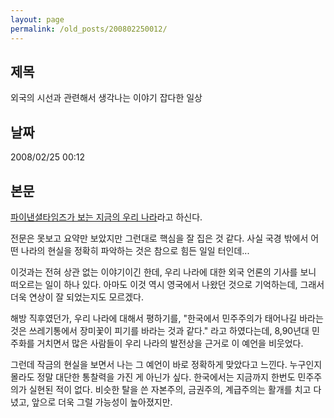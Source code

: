 ```yaml
---
layout: page
permalink: /old_posts/200802250012/
---
```


## 제목
외국의 시선과 관련해서 생각나는 이야기 잡다한 일상

## 날짜
2008/02/25 00:12

## 본문
<a href="http://issue.tistory.com/entry/%ED%8C%8C%EC%9D%B4%EB%82%B8%EC%85%9C%ED%83%80%EC%9E%84%EC%A6%88-%EB%8C%80%ED%95%9C%EB%AF%BC%EA%B5%AD%EC%9D%80-%EB%B6%88%EB%8F%84%EC%A0%80%EA%B0%80-%EC%95%84%EB%8B%88%EB%9D%BC-%EB%87%8C%EC%88%98%EC%88%A0%EC%9D%B4-%ED%95%84%EC%9A%94%ED%95%98%EB%8B%A4">파이낸셜타임즈가 보는 지금의 우리 나라</a>라고 하신다.

전문은 못보고 요약만 보았지만 그런대로 핵심을 잘 집은 것 같다.
사실 국경 밖에서 어떤 나라의 현실을 정확히 파악하는 것은 참으로 힘든 일일 터인데...

이것과는 전혀 상관 없는 이야기이긴 한데, 우리 나라에 대한 외국 언론의 기사를 보니 떠오르는 일이 하나 있다.
아마도 이것 역시 영국에서 나왔던 것으로 기억하는데, 그래서 더욱 연상이 잘 되었는지도 모르겠다.

해방 직후였던가, 우리 나라에 대해서 평하기를, 
"한국에서 민주주의가 태어나길 바라는 것은 쓰레기통에서 장미꽃이 피기를 바라는 것과 같다."
라고 하였다는데, 8,90년대 민주화를 거치면서 많은 사람들이 우리 나라의 발전상을 근거로 이 예언을 비웃었다.

그런데 작금의 현실을 보면서 나는 그 예언이 바로 정확하게 맞았다고 느낀다. 누구인지 몰라도 정말 대단한 통찰력을 가진 게 아닌가 싶다.
한국에서는 지금까지 한번도 민주주의가 실현된 적이 없다. 비슷한 탈을 쓴 자본주의, 금권주의, 계급주의는 활개를 치고 다녔고, 앞으로 더욱 그럴 가능성이 높아졌지만.